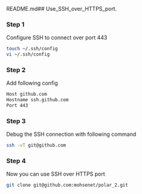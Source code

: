 README.md## Use_SSH_over_HTTPS_port.

### Step 1

Configure SSH to connect over port 443
```bash
touch ~/.ssh/config
vi ~/.ssh/config
```

### Step 2

Add following config
```bash
Host github.com
Hostname ssh.github.com
Port 443
```

### Step 3

Debug the SSH connection with following command
```bash
ssh -vT git@github.com
```

### Step 4

Now you can use SSH over HTTPS port
```bash
git clone git@github.com:mohsenet/polar_2.git
```

